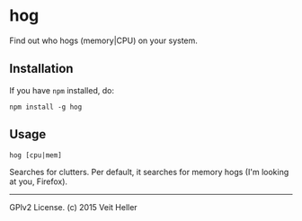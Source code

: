 # hog

Find out who hogs (memory|CPU) on your system.

## Installation

If you have `npm` installed, do:
```
npm install -g hog
```

## Usage
```
hog [cpu|mem]
```

Searches for clutters. Per default, it searches for memory hogs 
(I'm looking at you, Firefox).

<hr/>
GPlv2 License. (c) 2015 Veit Heller
